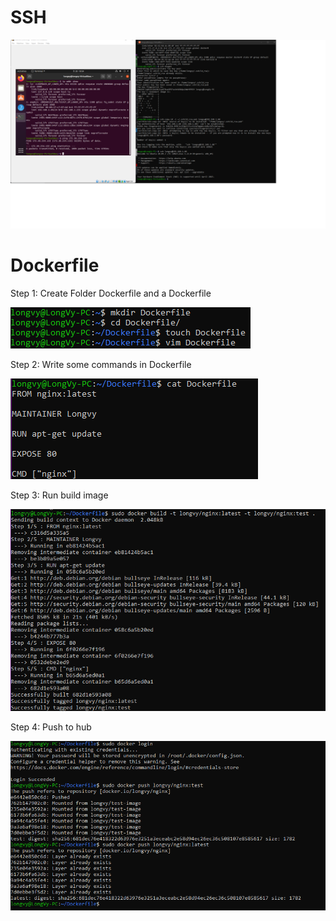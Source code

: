 # SSH
![SSH-Success](/ssh_success.png)

# Dockerfile

Step 1: Create Folder Dockerfile and a Dockerfile

![DockerFile](/create-folder-dockerfile-and-dockerfile.png)

Step 2: Write some commands in Dockerfile

![Dockerfile-content](/noi-dung-dockerfile.png)

Step 3: Run build image

![build](/chay-lenh-build.png)

Step 4: Push to hub

![push](/login-push-len-hub.png)
